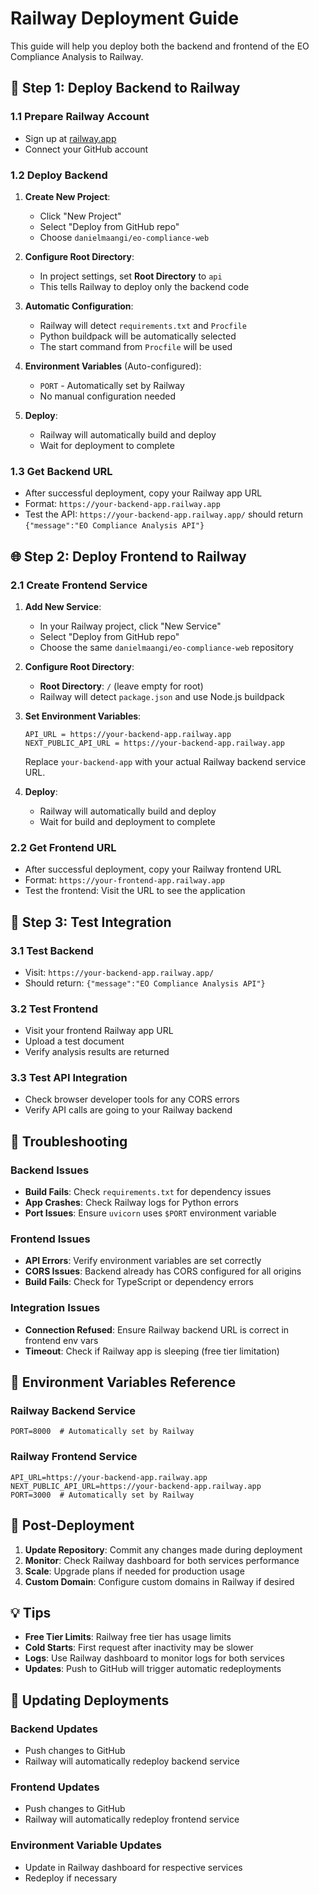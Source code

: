 # Railway Deployment Guide

This guide will help you deploy both the backend and frontend of the EO Compliance Analysis to Railway.

## 🚂 Step 1: Deploy Backend to Railway

### 1.1 Prepare Railway Account
- Sign up at [railway.app](https://railway.app)
- Connect your GitHub account

### 1.2 Deploy Backend
1. **Create New Project**:
   - Click "New Project"
   - Select "Deploy from GitHub repo"
   - Choose `danielmaangi/eo-compliance-web`

2. **Configure Root Directory**:
   - In project settings, set **Root Directory** to `api`
   - This tells Railway to deploy only the backend code

3. **Automatic Configuration**:
   - Railway will detect `requirements.txt` and `Procfile`
   - Python buildpack will be automatically selected
   - The start command from `Procfile` will be used

4. **Environment Variables** (Auto-configured):
   - `PORT` - Automatically set by Railway
   - No manual configuration needed

5. **Deploy**:
   - Railway will automatically build and deploy
   - Wait for deployment to complete

### 1.3 Get Backend URL
- After successful deployment, copy your Railway app URL
- Format: `https://your-backend-app.railway.app`
- Test the API: `https://your-backend-app.railway.app/` should return `{"message":"EO Compliance Analysis API"}`

## 🌐 Step 2: Deploy Frontend to Railway

### 2.1 Create Frontend Service
1. **Add New Service**:
   - In your Railway project, click "New Service"
   - Select "Deploy from GitHub repo"
   - Choose the same `danielmaangi/eo-compliance-web` repository

2. **Configure Root Directory**:
   - **Root Directory**: `/` (leave empty for root)
   - Railway will detect `package.json` and use Node.js buildpack

3. **Set Environment Variables**:
   ```
   API_URL = https://your-backend-app.railway.app
   NEXT_PUBLIC_API_URL = https://your-backend-app.railway.app
   ```
   Replace `your-backend-app` with your actual Railway backend service URL.

4. **Deploy**:
   - Railway will automatically build and deploy
   - Wait for build and deployment to complete

### 2.2 Get Frontend URL
- After successful deployment, copy your Railway frontend URL
- Format: `https://your-frontend-app.railway.app`
- Test the frontend: Visit the URL to see the application

## 🔧 Step 3: Test Integration

### 3.1 Test Backend
- Visit: `https://your-backend-app.railway.app/`
- Should return: `{"message":"EO Compliance Analysis API"}`

### 3.2 Test Frontend
- Visit your frontend Railway app URL
- Upload a test document
- Verify analysis results are returned

### 3.3 Test API Integration
- Check browser developer tools for any CORS errors
- Verify API calls are going to your Railway backend

## 🐛 Troubleshooting

### Backend Issues
- **Build Fails**: Check `requirements.txt` for dependency issues
- **App Crashes**: Check Railway logs for Python errors
- **Port Issues**: Ensure `uvicorn` uses `$PORT` environment variable

### Frontend Issues
- **API Errors**: Verify environment variables are set correctly
- **CORS Issues**: Backend already has CORS configured for all origins
- **Build Fails**: Check for TypeScript or dependency errors

### Integration Issues
- **Connection Refused**: Ensure Railway backend URL is correct in frontend env vars
- **Timeout**: Check if Railway app is sleeping (free tier limitation)

## 📝 Environment Variables Reference

### Railway Backend Service
```
PORT=8000  # Automatically set by Railway
```

### Railway Frontend Service
```
API_URL=https://your-backend-app.railway.app
NEXT_PUBLIC_API_URL=https://your-backend-app.railway.app
PORT=3000  # Automatically set by Railway
```

## 🚀 Post-Deployment

1. **Update Repository**: Commit any changes made during deployment
2. **Monitor**: Check Railway dashboard for both services performance
3. **Scale**: Upgrade plans if needed for production usage
4. **Custom Domain**: Configure custom domains in Railway if desired

## 💡 Tips

- **Free Tier Limits**: Railway free tier has usage limits
- **Cold Starts**: First request after inactivity may be slower
- **Logs**: Use Railway dashboard to monitor logs for both services
- **Updates**: Push to GitHub will trigger automatic redeployments

## 🔄 Updating Deployments

### Backend Updates
- Push changes to GitHub
- Railway will automatically redeploy backend service

### Frontend Updates
- Push changes to GitHub
- Railway will automatically redeploy frontend service

### Environment Variable Updates
- Update in Railway dashboard for respective services
- Redeploy if necessary
